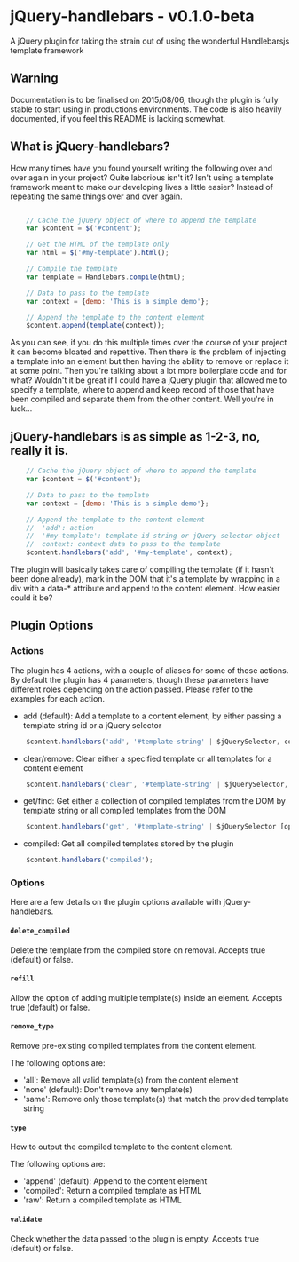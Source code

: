 # jQuery-handlebars - v0.1.0-beta
A jQuery plugin for taking the strain out of using the wonderful Handlebarsjs template framework

## Warning
Documentation is to be finalised on 2015/08/06, though the plugin is fully stable to start using in productions environments. The code is also heavily documented, if you feel this README is lacking somewhat.

## What is jQuery-handlebars?

How many times have you found yourself writing the following over and over again in your project? Quite laborious isn't it?
Isn't using a template framework meant to make our developing lives a little easier? Instead of repeating the same things over and over again.
```javascript

    // Cache the jQuery object of where to append the template
    var $content = $('#content');

    // Get the HTML of the template only
    var html = $('#my-template').html();

    // Compile the template
    var template = Handlebars.compile(html);

    // Data to pass to the template
    var context = {demo: 'This is a simple demo'};

    // Append the template to the content element
    $content.append(template(context));

```
As you can see, if you do this multiple times over the course of your project it can become bloated and repetitive. Then there is the problem of injecting a template into an element but then having the ability to remove or replace it at some point. Then you're talking about a lot more boilerplate code and for what? Wouldn't it be great if I could have a jQuery plugin that allowed me to specify a template, where to append and keep record of those that have been compiled and separate them from the other content. Well you're in luck...

## jQuery-handlebars is as simple as 1-2-3, no, really it is.

```javascript
    // Cache the jQuery object of where to append the template
    var $content = $('#content');

    // Data to pass to the template
    var context = {demo: 'This is a simple demo'};

    // Append the template to the content element
    //  'add': action
    //  '#my-template': template id string or jQuery selector object
    //  context: context data to pass to the template
    $content.handlebars('add', '#my-template', context);
```

The plugin will basically takes care of compiling the template (if it hasn't been done already), mark in the DOM that it's a template by wrapping in a div with a data-* attribute and append to the content element.
How easier could it be?

## Plugin Options

### Actions

The plugin has 4 actions, with a couple of aliases for some of those actions. By default the plugin has 4 parameters, though these parameters have different roles depending on the action passed. Please refer to the examples for each action.

- add (default): Add a template to a content element, by either passing a template string id or a jQuery selector
```javascript
    $content.handlebars('add', '#template-string' | $jQuerySelector, context, override_default_options [optional]);
```
- clear/remove: Clear either a specified template or all templates for a content element
```javascript
    $content.handlebars('clear', '#template-string' | $jQuerySelector, override_default_options [optional]);
```
- get/find: Get either a collection of compiled templates from the DOM by template string or all compiled templates from the DOM
```javascript
    $content.handlebars('get', '#template-string' | $jQuerySelector [optional], override_default_options [optional]);
```
- compiled: Get all compiled templates stored by the plugin
```javascript
    $content.handlebars('compiled');
```


### Options

Here are a few details on the plugin options available with jQuery-handlebars.

#### `delete_compiled`

Delete the template from the compiled store on removal. Accepts true (default) or false.

#### `refill`

Allow the option of adding multiple template(s) inside an element. Accepts true (default) or false.

#### `remove_type`

Remove pre-existing compiled templates from the content element.

The following options are:
- 'all': Remove all valid template(s) from the content element
- 'none' (default): Don't remove any template(s)
- 'same': Remove only those template(s) that match the provided template string

#### `type`

How to output the compiled template to the content element.

The following options are:

- 'append' (default): Append to the content element
- 'compiled': Return a compiled template as HTML
- 'raw': Return a compiled template as HTML

#### `validate`

Check whether the data passed to the plugin is empty. Accepts true (default) or false.
